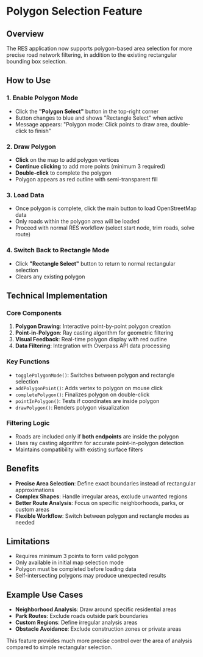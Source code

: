 # Polygon Selection Feature

## Overview
The RES application now supports polygon-based area selection for more precise road network filtering, in addition to the existing rectangular bounding box selection.

## How to Use

### 1. Enable Polygon Mode
- Click the **"Polygon Select"** button in the top-right corner
- Button changes to blue and shows "Rectangle Select" when active
- Message appears: "Polygon mode: Click points to draw area, double-click to finish"

### 2. Draw Polygon
- **Click** on the map to add polygon vertices
- **Continue clicking** to add more points (minimum 3 required)
- **Double-click** to complete the polygon
- Polygon appears as red outline with semi-transparent fill

### 3. Load Data
- Once polygon is complete, click the main button to load OpenStreetMap data
- Only roads within the polygon area will be loaded
- Proceed with normal RES workflow (select start node, trim roads, solve route)

### 4. Switch Back to Rectangle Mode
- Click **"Rectangle Select"** button to return to normal rectangular selection
- Clears any existing polygon

## Technical Implementation

### Core Components
1. **Polygon Drawing**: Interactive point-by-point polygon creation
2. **Point-in-Polygon**: Ray casting algorithm for geometric filtering
3. **Visual Feedback**: Real-time polygon display with red outline
4. **Data Filtering**: Integration with Overpass API data processing

### Key Functions
- `togglePolygonMode()`: Switches between polygon and rectangle selection
- `addPolygonPoint()`: Adds vertex to polygon on mouse click
- `completePolygon()`: Finalizes polygon on double-click
- `pointInPolygon()`: Tests if coordinates are inside polygon
- `drawPolygon()`: Renders polygon visualization

### Filtering Logic
- Roads are included only if **both endpoints** are inside the polygon
- Uses ray casting algorithm for accurate point-in-polygon detection
- Maintains compatibility with existing surface filters

## Benefits
- **Precise Area Selection**: Define exact boundaries instead of rectangular approximations
- **Complex Shapes**: Handle irregular areas, exclude unwanted regions
- **Better Route Analysis**: Focus on specific neighborhoods, parks, or custom areas
- **Flexible Workflow**: Switch between polygon and rectangle modes as needed

## Limitations
- Requires minimum 3 points to form valid polygon
- Only available in initial map selection mode
- Polygon must be completed before loading data
- Self-intersecting polygons may produce unexpected results

## Example Use Cases
- **Neighborhood Analysis**: Draw around specific residential areas
- **Park Routes**: Exclude roads outside park boundaries
- **Custom Regions**: Define irregular analysis areas
- **Obstacle Avoidance**: Exclude construction zones or private areas

This feature provides much more precise control over the area of analysis compared to simple rectangular selection.
